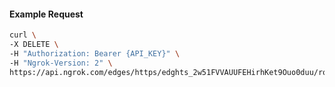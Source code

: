 <!-- Code generated for API Clients. DO NOT EDIT. -->
#### Example Request
```bash
curl \
-X DELETE \
-H "Authorization: Bearer {API_KEY}" \
-H "Ngrok-Version: 2" \
https://api.ngrok.com/edges/https/edghts_2w51FVVAUUFEHirhKet9Ouo0duu/routes/edghtsrt_2w51FRiKBnDA0JSzXVBNvjZUEUS/circuit_breaker
